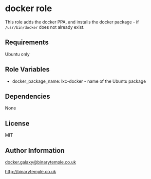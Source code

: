 docker role
===========

This role adds the docker PPA, and installs the docker package - if 
`/usr/bin/docker` does not already exist.

Requirements
------------

Ubuntu only

Role Variables
--------------

* docker_package_name: lxc-docker - name of the Ubuntu package

Dependencies
------------

None

License
-------

MIT

Author Information
------------------

docker.galaxy@binarytemple.co.uk 

http://binarytemple.co.uk 
